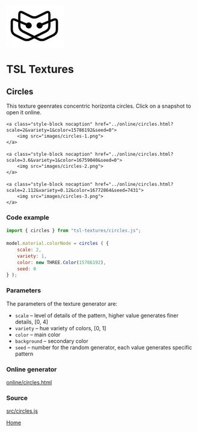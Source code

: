 <img class="logo" src="../assets/logo/logo.png">


# TSL Textures


## Circles
This texture geenrates concentric horizonta circles. Click on a snapshot to open it online.

<p class="gallery">

	<a class="style-block nocaption" href="../online/circles.html?scale=2&variety=1&color=15786192&seed=0">
		<img src="images/circles-1.png">
	</a>

	<a class="style-block nocaption" href="../online/circles.html?scale=3.6&variety=1&color=16759040&seed=0">
		<img src="images/circles-2.png">
	</a>

	<a class="style-block nocaption" href="../online/circles.html?scale=2.112&variety=0.12&color=16772864&seed=7431">
		<img src="images/circles-3.png">
	</a>

</p>


### Code example

```js
import { circles } from "tsl-textures/circles.js";

model.material.colorNode = circles ( {
	scale: 2,
	variety: 1,
	color: new THREE.Color(15786192),
	seed: 0
} );
```


### Parameters

The parameters of the texture generator are:

* `scale` &ndash; level of details of the pattern, higher value generates finer details, [0, 4]
* `variety` &ndash; hue variety of colors, [0, 1]
* `color` &ndash; main color
* `background` &ndash; secondary color
* `seed` &ndash; number for the random generator, each value generates specific pattern


### Online generator

[online/circles.html](../online/circles.html)


### Source

[src/circles.js](https://github.com/boytchev/tsl-textures/blob/main/src/circles.js)


<div class="footnote">
	<a href="../">Home</a>
</div>